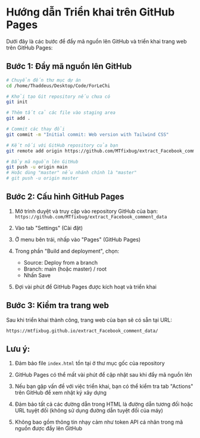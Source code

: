 # Hướng dẫn Triển khai trên GitHub Pages

Dưới đây là các bước để đẩy mã nguồn lên GitHub và triển khai trang web trên GitHub Pages:

## Bước 1: Đẩy mã nguồn lên GitHub

```bash
# Chuyển đến thư mục dự án
cd /home/Thaddeus/Desktop/Code/ForLeChi

# Khởi tạo Git repository nếu chưa có
git init

# Thêm tất cả các file vào staging area
git add .

# Commit các thay đổi
git commit -m "Initial commit: Web version with Tailwind CSS"

# Kết nối với GitHub repository của bạn
git remote add origin https://github.com/MTfixbug/extract_Facebook_comment_data.git

# Đẩy mã nguồn lên GitHub
git push -u origin main
# Hoặc dùng "master" nếu nhánh chính là "master"
# git push -u origin master
```

## Bước 2: Cấu hình GitHub Pages

1. Mở trình duyệt và truy cập vào repository GitHub của bạn: `https://github.com/MTfixbug/extract_Facebook_comment_data`

2. Vào tab "Settings" (Cài đặt)

3. Ở menu bên trái, nhấp vào "Pages" (GitHub Pages)

4. Trong phần "Build and deployment", chọn:
   - Source: Deploy from a branch
   - Branch: main (hoặc master) / root
   - Nhấn Save

5. Đợi vài phút để GitHub Pages được kích hoạt và triển khai

## Bước 3: Kiểm tra trang web

Sau khi triển khai thành công, trang web của bạn sẽ có sẵn tại URL:
```
https://mtfixbug.github.io/extract_Facebook_comment_data/
```

## Lưu ý:

1. Đảm bảo file `index.html` tồn tại ở thư mục gốc của repository

2. GitHub Pages có thể mất vài phút để cập nhật sau khi đẩy mã nguồn lên

3. Nếu bạn gặp vấn đề với việc triển khai, bạn có thể kiểm tra tab "Actions" trên GitHub để xem nhật ký xây dựng

4. Đảm bảo tất cả các đường dẫn trong HTML là đường dẫn tương đối hoặc URL tuyệt đối (không sử dụng đường dẫn tuyệt đối của máy)

5. Không bao gồm thông tin nhạy cảm như token API cá nhân trong mã nguồn được đẩy lên GitHub 